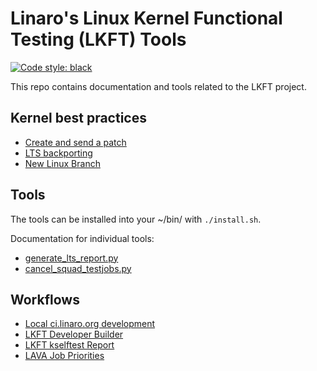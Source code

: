 # Linaro's Linux Kernel Functional Testing (LKFT) Tools

[![Code style: black](https://img.shields.io/badge/code%20style-black-000000.svg)](https://github.com/ambv/black)

This repo contains documentation and tools related to the LKFT project.

## Kernel best practices

* [Create and send a patch](docs/create-and-send-a-patch.md)
* [LTS backporting](docs/lts-backporting.md)
* [New Linux Branch](docs/new-stable-branch.md)

## Tools

The tools can be installed into your ~/bin/ with `./install.sh`.

Documentation for individual tools:

* [generate_lts_report.py](docs/generate_lts_report.md)
* [cancel_squad_testjobs.py](docs/cancel_squad_testjobs.md)

## Workflows

* [Local ci.linaro.org development](docs/local-ci-linaro-org.md)
* [LKFT Developer Builder](docs/developer-builder.md)
* [LKFT kselftest Report](docs/kselftest-report.md)
* [LAVA Job Priorities](docs/lava-job-priority.md)

